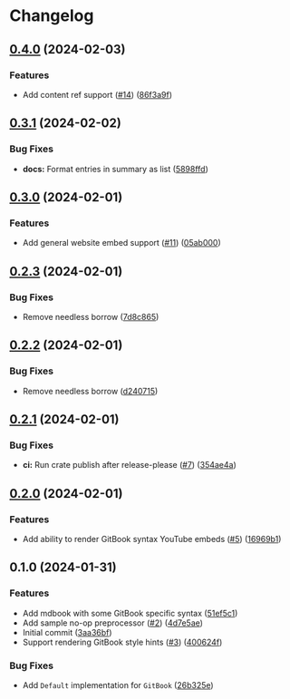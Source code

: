 # Changelog

## [0.4.0](https://github.com/GeckoEidechse/mdbook-gitbook/compare/v0.3.1...v0.4.0) (2024-02-03)


### Features

* Add content ref support ([#14](https://github.com/GeckoEidechse/mdbook-gitbook/issues/14)) ([86f3a9f](https://github.com/GeckoEidechse/mdbook-gitbook/commit/86f3a9f75b6a317c4dd7e58ff958b849e4a90707))

## [0.3.1](https://github.com/GeckoEidechse/mdbook-gitbook/compare/v0.3.0...v0.3.1) (2024-02-02)


### Bug Fixes

* **docs:** Format entries in summary as list ([5898ffd](https://github.com/GeckoEidechse/mdbook-gitbook/commit/5898ffd3859b0b0db20a1a25d984f948c7293e58))

## [0.3.0](https://github.com/GeckoEidechse/mdbook-gitbook/compare/v0.2.3...v0.3.0) (2024-02-01)


### Features

* Add general website embed support ([#11](https://github.com/GeckoEidechse/mdbook-gitbook/issues/11)) ([05ab000](https://github.com/GeckoEidechse/mdbook-gitbook/commit/05ab000a4684b8ddb80c29e660a1d44058282691))

## [0.2.3](https://github.com/GeckoEidechse/mdbook-gitbook/compare/v0.2.2...v0.2.3) (2024-02-01)


### Bug Fixes

* Remove needless borrow ([7d8c865](https://github.com/GeckoEidechse/mdbook-gitbook/commit/7d8c8653897c92d58dc8583884956eb548398194))

## [0.2.2](https://github.com/GeckoEidechse/mdbook-gitbook/compare/v0.2.1...v0.2.2) (2024-02-01)


### Bug Fixes

* Remove needless borrow ([d240715](https://github.com/GeckoEidechse/mdbook-gitbook/commit/d24071519725d60036497e4fbb3244174ad3440f))

## [0.2.1](https://github.com/GeckoEidechse/mdbook-gitbook/compare/v0.2.0...v0.2.1) (2024-02-01)


### Bug Fixes

* **ci:** Run crate publish after release-please ([#7](https://github.com/GeckoEidechse/mdbook-gitbook/issues/7)) ([354ae4a](https://github.com/GeckoEidechse/mdbook-gitbook/commit/354ae4aff9ebf17d686726d62c241b89ef09d643))

## [0.2.0](https://github.com/GeckoEidechse/mdbook-gitbook/compare/v0.1.0...v0.2.0) (2024-02-01)


### Features

* Add ability to render GitBook syntax YouTube embeds ([#5](https://github.com/GeckoEidechse/mdbook-gitbook/issues/5)) ([16969b1](https://github.com/GeckoEidechse/mdbook-gitbook/commit/16969b1d187940029c96183e6409b1de35e6d7a9))

## 0.1.0 (2024-01-31)


### Features

* Add mdbook with some GitBook specific syntax ([51ef5c1](https://github.com/GeckoEidechse/mdbook-gitbook/commit/51ef5c18fbda502eb88d4f12ded0960888a16dff))
* Add sample no-op preprocessor ([#2](https://github.com/GeckoEidechse/mdbook-gitbook/issues/2)) ([4d7e5ae](https://github.com/GeckoEidechse/mdbook-gitbook/commit/4d7e5ae2a48e84911573db6469ecf575cd41e6ac))
* Initial commit ([3aa36bf](https://github.com/GeckoEidechse/mdbook-gitbook/commit/3aa36bfca94c2e02c41ed5db219ec2800ed5e467))
* Support rendering GitBook style hints ([#3](https://github.com/GeckoEidechse/mdbook-gitbook/issues/3)) ([400624f](https://github.com/GeckoEidechse/mdbook-gitbook/commit/400624f357e2500c5cdb3a595bd3823bb9abe202))


### Bug Fixes

* Add `Default` implementation for `GitBook` ([26b325e](https://github.com/GeckoEidechse/mdbook-gitbook/commit/26b325ed812ea1b44b4def41acbe76f54c7d5880))
